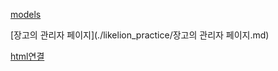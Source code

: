 [models](./likelion_practice/models.md)

[장고의 관리자 페이지](./likelion_practice/장고의 관리자 페이지.md)

[html연결](./likelion_practice/html연결.md)